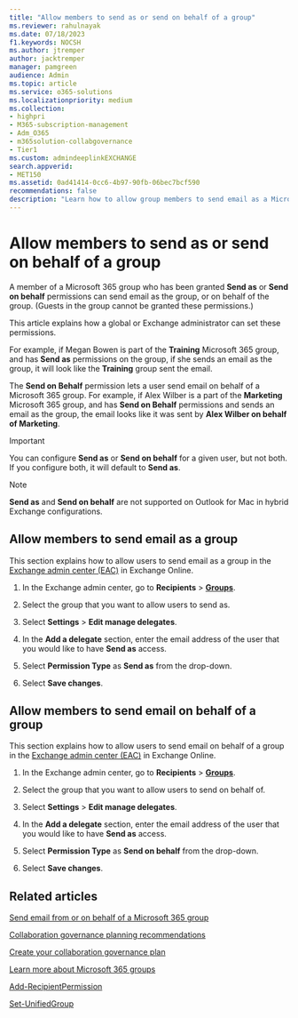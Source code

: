 ```yaml
---
title: "Allow members to send as or send on behalf of a group"
ms.reviewer: rahulnayak
ms.date: 07/18/2023
f1.keywords: NOCSH
ms.author: jtremper
author: jacktremper
manager: pamgreen
audience: Admin
ms.topic: article
ms.service: o365-solutions
ms.localizationpriority: medium
ms.collection: 
- highpri
- M365-subscription-management 
- Adm_O365
- m365solution-collabgovernance
- Tier1
ms.custom: admindeeplinkEXCHANGE
search.appverid:
- MET150
ms.assetid: 0ad41414-0cc6-4b97-90fb-06bec7bcf590
recommendations: false
description: "Learn how to allow group members to send email as a Microsoft 365 group or send email on behalf of a Microsoft 365 group."
---
```


# Allow members to send as or send on behalf of a group

A member of a Microsoft 365 group who has been granted **Send as** or **Send on behalf** permissions can send email as the group, or on behalf of the group. (Guests in the group cannot be granted these permissions.)

This article explains how a global or Exchange administrator can set these permissions.
  
For example, if Megan Bowen is part of the **Training** Microsoft 365 group, and has **Send as** permissions on the group, if she sends an email as the group, it will look like the **Training** group sent the email. 
  
The **Send on Behalf** permission lets a user send email on behalf of a Microsoft 365 group. For example, if Alex Wilber is a part of the **Marketing** Microsoft 365 group, and has **Send on Behalf** permissions and sends an email as the group, the email looks like it was sent by **Alex Wilber on behalf of Marketing**.

> [!IMPORTANT]
> You can configure **Send as** or **Send on behalf** for a given user, but not both. If you configure both, it will default to **Send as**.

> [!NOTE]
> **Send as** and **Send on behalf** are not supported on Outlook for Mac in hybrid Exchange configurations.
    
## Allow members to send email as a group

This section explains how to allow users to send email as a group in the <a href="https://go.microsoft.com/fwlink/p/?linkid=2059104" target="_blank">Exchange admin center (EAC)</a> in Exchange Online.
  
1. In the Exchange admin center, go to **Recipients** \> <a href="https://go.microsoft.com/fwlink/?linkid=2183233" target="_blank">**Groups**</a>.
    
2. Select the group that you want to allow users to send as. 
    
3. Select **Settings** > **Edit manage delegates**.
    
4. In the **Add a delegate** section, enter the email address of the user that you would like to have **Send as** access.
  
5. Select **Permission Type** as **Send as** from the drop-down.

6.  Select **Save changes**.
    
    
## Allow members to send email on behalf of a group

This section explains how to allow users to send email on behalf of a group in the <a href="https://go.microsoft.com/fwlink/p/?linkid=2059104" target="_blank">Exchange admin center (EAC)</a> in Exchange Online.
  
1. In the Exchange admin center, go to **Recipients** \> <a href="https://go.microsoft.com/fwlink/?linkid=2183233" target="_blank">**Groups**</a>.
    
2. Select the group that you want to allow users to send on behalf of. 
    
3. Select **Settings** > **Edit manage delegates**.
    
4. In the **Add a delegate** section, enter the email address of the user that you would like to have **Send as** access.
  
5. Select **Permission Type** as **Send on behalf** from the drop-down.

6.  Select **Save changes**.

## Related articles

[Send email from or on behalf of a Microsoft 365 group](https://support.microsoft.com/office/0f4964af-aec6-484b-a65c-0434df8cdb6b)

[Collaboration governance planning recommendations](collaboration-governance-overview.md#collaboration-governance-planning-recommendations)

[Create your collaboration governance plan](collaboration-governance-first.md)

[Learn more about Microsoft 365 groups](https://support.microsoft.com/office/b565caa1-5c40-40ef-9915-60fdb2d97fa2)

[Add-RecipientPermission](/powershell/module/exchange/add-recipientpermission)

[Set-UnifiedGroup](/powershell/module/exchange/set-unifiedgroup)
